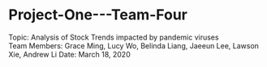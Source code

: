 # Project-One---Team-Four
Topic: Analysis of Stock Trends impacted by pandemic viruses  
Team Members: Grace Ming, Lucy Wo, Belinda Liang, Jaeeun Lee, Lawson Xie, Andrew Li
Date: March 18, 2020
